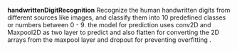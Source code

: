**handwrittenDigitRecognition**
Recognize the human handwritten digits from different sources like images, and classify them into 10 predefined classes or numbers between 0 - 9.
the model for prediction uses conv2D and Maxpool2D as two layer to predict and also flatten for converting the 2D arrays from the maxpool layer and dropout for preventing overfitting .
